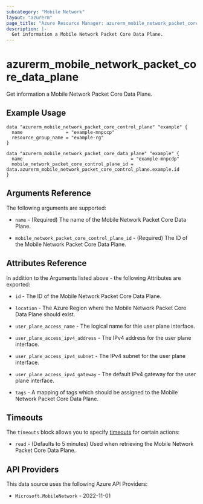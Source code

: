 ```yaml
---
subcategory: "Mobile Network"
layout: "azurerm"
page_title: "Azure Resource Manager: azurerm_mobile_network_packet_core_data_plane"
description: |-
  Get information a Mobile Network Packet Core Data Plane.
---
```


# azurerm_mobile_network_packet_core_data_plane

Get information a Mobile Network Packet Core Data Plane.

## Example Usage

```hcl
data "azurerm_mobile_network_packet_core_control_plane" "example" {
  name                = "example-mnpccp"
  resource_group_name = "example-rg"
}

data "azurerm_mobile_network_packet_core_data_plane" "example" {
  name                                        = "example-mnpcdp"
  mobile_network_packet_core_control_plane_id = data.azurerm_mobile_network_packet_core_control_plane.example.id
}
```

## Arguments Reference

The following arguments are supported:

* `name` - (Required) The name of the Mobile Network Packet Core Data Plane. 

* `mobile_network_packet_core_control_plane_id` - (Required) The ID of the Mobile Network Packet Core Data Plane.

## Attributes Reference

In addition to the Arguments listed above - the following Attributes are exported:

* `id` - The ID of the Mobile Network Packet Core Data Plane.

* `location` - The Azure Region where the Mobile Network Packet Core Data Plane should exist.

* `user_plane_access_name` - The logical name for thie user plane interface.

* `user_plane_access_ipv4_address` - The IPv4 address for the user plane interface.

* `user_plane_access_ipv4_subnet` - The IPv4 subnet for the user plane interface.

* `user_plane_access_ipv4_gateway` - The default IPv4 gateway for the user plane interface.

* `tags` - A mapping of tags which should be assigned to the Mobile Network Packet Core Data Plane.


## Timeouts

The `timeouts` block allows you to specify [timeouts](https://www.terraform.io/docs/configuration/resources.html#timeouts) for certain actions:

* `read` - (Defaults to 5 minutes) Used when retrieving the Mobile Network Packet Core Data Plane.

## API Providers
<!-- This section is generated, changes will be overwritten -->
This data source uses the following Azure API Providers:

* `Microsoft.MobileNetwork` - 2022-11-01

